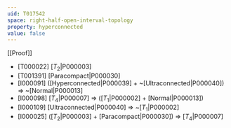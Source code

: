 ```yaml
---
uid: T017542
space: right-half-open-interval-topology
property: hyperconnected
value: false
---
```

[[Proof]]

* [T000022] [$T_2$|P000003]
* [T001391] [Paracompact|P000030]
* [I000091] ([Hyperconnected|P000039] + ~[Ultraconnected|P000040]) => ~[Normal|P000013]
* [I000098] [$T_4$|P000007] => ([$T_1$|P000002] + [Normal|P000013])
* [I000109] [Ultraconnected|P000040] => ~[$T_1$|P000002]
* [I000025] ([$T_2$|P000003] + [Paracompact|P000030]) => [$T_4$|P000007]

